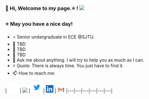 ### 👋 Hi, Welcome to my page.⭐️  !  <img src="https://github.com/TheDudeThatCode/TheDudeThatCode/blob/master/Assets/Earth.gif" width="24px">
### ⭐️ May you have a nice day! 
- :star: Senior undergraduate in ECE @SJTU.
- 🔭 TBD
- 🌱 TBD
- 👯 TBD
- 💬 Ask me about anything. I will try to help you as much as I can.
- ⚡ Quote: There is always time. You just have to find it.
- 📫 How to reach me:

| [<img src="https://raw.githubusercontent.com/Delta456/Delta456/master/img/github.png" alt="github logo" width="34">](https://github.com/LStrying) |  [<img src="https://upload.wikimedia.org/wikipedia/commons/1/19/LeetCode_logo_black.png" width="24">](https://leetcode.cn/u/wu-qi-z/) |  [<img src="https://raw.githubusercontent.com/Delta456/Delta456/master/img/twitter.png" alt="twitter logo" width="34">](https://twitter.com/LStrying) |  [<img src="https://github.com/Amchuz/Amchuz/blob/master/linkedin.jpeg" alt="linkedin logo" width="24">](https://www.linkedin.com/in/shunluo/?locale=en_US) |  [<img src="https://github.com/Amchuz/Amchuz/blob/master/gmail.jpeg" alt="gmail logo" width="24">](luoshun2000@gmail.com)
|---|---|---|---|---|---|

